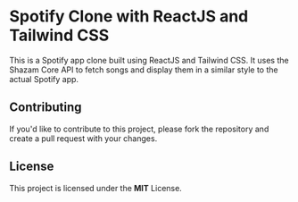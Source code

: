 # Spotify Clone with ReactJS and Tailwind CSS

This is a Spotify app clone built using ReactJS and Tailwind CSS. It uses the Shazam Core API to fetch songs and display them in a similar style to the actual Spotify app.

## Contributing

If you'd like to contribute to this project, please fork the repository and create a pull request with your changes.

## License

This project is licensed under the **MIT** License.
